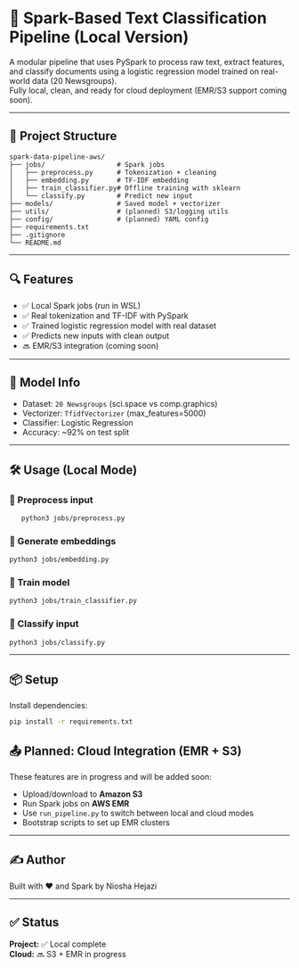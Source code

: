 # 🚀 Spark-Based Text Classification Pipeline (Local Version)

A modular pipeline that uses PySpark to process raw text, extract features, and classify documents using a logistic regression model trained on real-world data (20 Newsgroups).  
Fully local, clean, and ready for cloud deployment (EMR/S3 support coming soon).

---

## 📁 Project Structure
```
spark-data-pipeline-aws/
├── jobs/                  # Spark jobs
│   ├── preprocess.py      # Tokenization + cleaning
│   ├── embedding.py       # TF-IDF embedding
│   ├── train_classifier.py# Offline training with sklearn
│   └── classify.py        # Predict new input
├── models/                # Saved model + vectorizer
├── utils/                 # (planned) S3/logging utils
├── config/                # (planned) YAML config
├── requirements.txt
├── .gitignore
└── README.md
```

---

## 🔍 Features

- ✅ Local Spark jobs (run in WSL)
- ✅ Real tokenization and TF-IDF with PySpark
- ✅ Trained logistic regression model with real dataset
- ✅ Predicts new inputs with clean output
- 🔜 EMR/S3 integration (coming soon)

---

## 🧠 Model Info

- Dataset: `20 Newsgroups` (sci.space vs comp.graphics)
- Vectorizer: `TfidfVectorizer` (max_features=5000)
- Classifier: Logistic Regression
- Accuracy: ~92% on test split

---

## 🛠️ Usage (Local Mode)

### 🔹 Preprocess input
```bash
   python3 jobs/preprocess.py
```
### 🔹 Generate embeddings

```bash
python3 jobs/embedding.py
```

### 🔹 Train model

```bash
python3 jobs/train_classifier.py
```

### 🔹 Classify input

```bash
python3 jobs/classify.py
```

---

## 📦 Setup

Install dependencies:

```bash
pip install -r requirements.txt
```


## 📤 Planned: Cloud Integration (EMR + S3)

These features are in progress and will be added soon:

- Upload/download to **Amazon S3**
- Run Spark jobs on **AWS EMR**
- Use `run_pipeline.py` to switch between local and cloud modes
- Bootstrap scripts to set up EMR clusters

---

## ✍️ Author

Built with ❤️ and Spark by Niosha Hejazi  

---

## ✅ Status

**Project:** ✅ Local complete  
**Cloud:** 🔜 S3 + EMR in progress
